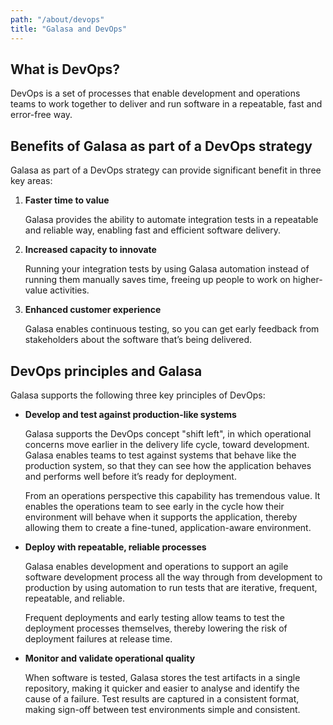 ```yaml
---
path: "/about/devops"
title: "Galasa and DevOps"
---
```

## What is DevOps?
DevOps is a set of processes that enable development and operations teams to work together to deliver and run software in a repeatable, fast and error-free way. 

## Benefits of Galasa as part of a DevOps strategy 
Galasa as part of a DevOps strategy can provide significant benefit in three key areas:

1.	<b>Faster time to value</b>

    Galasa provides the ability to automate integration tests in a repeatable and reliable way, enabling fast and efficient software delivery.

2.	<b>Increased capacity to innovate</b>

    Running your integration tests by using Galasa automation instead of running them manually saves time, freeing up people to work on higher-value activities.

3.	<b>Enhanced customer experience</b>
    
    Galasa enables continuous testing, so you can get early feedback from stakeholders about the software that’s being delivered.


## DevOps principles and Galasa
Galasa supports the following three key principles of DevOps:

 - <b>Develop and test against production-like systems</b>
    
    Galasa supports the DevOps concept "shift left", in which operational concerns move earlier in the delivery life cycle, toward development. Galasa enables teams to test against systems that behave like the production system, so that they can see how the application behaves and performs well before it’s ready for deployment.

    From an operations perspective this capability has tremendous value. It enables the operations team to see early in the cycle how their environment will behave when it supports the application, thereby allowing them to create a fine-tuned, application-aware environment.

 - <b>Deploy with repeatable, reliable processes</b>
 
    Galasa enables development and operations to support an agile software development process all the way through from development to production by using automation to run tests that are iterative, frequent, repeatable, and reliable.
    
    Frequent deployments and early testing allow teams to test the deployment processes themselves, thereby lowering the risk of deployment failures at release time.

 - <b>Monitor and validate operational quality</b>

    When software is tested, Galasa stores the test artifacts in a single repository, making it quicker and easier to analyse and identify the cause of a failure. Test results are captured in a consistent format, making sign-off between test environments simple and consistent.






